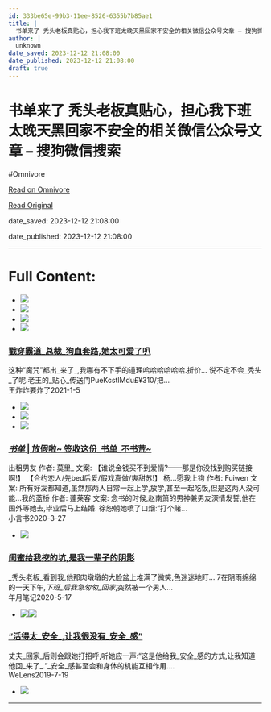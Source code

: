 ```yaml
---
id: 333be65e-99b3-11ee-8526-6355b7b85ae1
title: |
  书单来了 秃头老板真贴心，担心我下班太晚天黑回家不安全的相关微信公众号文章 – 搜狗微信搜索
author: |
  unknown
date_saved: 2023-12-12 21:08:00
date_published: 2023-12-12 21:08:00
draft: true
---
```


# 书单来了 秃头老板真贴心，担心我下班太晚天黑回家不安全的相关微信公众号文章 – 搜狗微信搜索
#Omnivore

[Read on Omnivore](https://omnivore.app/me/-18c6326e790)

[Read Original](http://weixin.sogou.com/weixin?query=%E4%B9%A6%E5%8D%95%E6%9D%A5%E4%BA%86+%E7%A7%83%E5%A4%B4%E8%80%81%E6%9D%BF%E7%9C%9F%E8%B4%B4%E5%BF%83%EF%BC%8C%E6%8B%85%E5%BF%83%E6%88%91%E4%B8%8B%E7%8F%AD%E5%A4%AA%E6%99%9A%E5%A4%A9%E9%BB%91%E5%9B%9E%E5%AE%B6%E4%B8%8D%E5%AE%89%E5%85%A8&type=2)

date_saved: 2023-12-12 21:08:00

date_published: 2023-12-12 21:08:00

--- 

# Full Content: 

* [![](https://proxy-prod.omnivore-image-cache.app/0x0,stM6Wa9rFHKKOlNiGe69vai1XLxgd_cTjvcB1kAcE3pw/http://img01.sogoucdn.com/v2/thumb?appid=201147&url=https%3A%2F%2Fmmbiz.qpic.cn%2Fmmbiz_jpg%2FO8icMfAgiagK9IcusWdxWSFF8Y0TEe1mVqAf6Ca5XfXLCJTSUHx1NUCVdAABjfx46sfNibZP4ht9gRHoz8nm1NWBQ%2F0%3Fwx_fmt%3Djpeg&sign=381c2f2fdf0d5c44cf4c4f4c9ae45594)](http://weixin.sogou.com/link?url=dn9a%5F-gY295K0Rci%5FxozVXfdMkSQTLW6cwJThYulHEtVjXrGTiVgS49beYshvgrXp97kICTfYEtFQ-3ZvqjbkFqXa8Fplpd9IoIkbnRsZf-Pzl8-oAFfd5cy0vICE5Qbq%5FqYOLtSq%5FTiwn5FEYzprr2WCCb8zz1zqWBmMBPnmglYR202zwrlWYJe2ciX6RoEsViAZIVj%5FtM5epz1RT%5FkZu3lz8AJ8ToJ7yNwMmTZYiZm1aiGv3xNm11PFoPmhHYvRXH592yA20erCDCayYmfpA..&type=2&query=%E4%B9%A6%E5%8D%95%E6%9D%A5%E4%BA%86%20%E7%A7%83%E5%A4%B4%E8%80%81%E6%9D%BF%E7%9C%9F%E8%B4%B4%E5%BF%83%EF%BC%8C%E6%8B%85%E5%BF%83%E6%88%91%E4%B8%8B%E7%8F%AD%E5%A4%AA%E6%99%9A%E5%A4%A9%E9%BB%91%E5%9B%9E%E5%AE%B6%E4%B8%8D%E5%AE%89%E5%85%A8&token=B3A96342A4A7F2543F3933230FEEC57740E361A16579A38B)
* [![](https://proxy-prod.omnivore-image-cache.app/0x0,sdwhLcbgvPh48MpFAvLQpxIgq4gtFj-Zc4EnkKQQBTBo/http://img01.sogoucdn.com/v2/thumb?appid=201147&url=https%3A%2F%2Fmmbiz.qpic.cn%2Fmmbiz_jpg%2Fib4IMXicAR26U7icZLQUZLn2xxqtFMq3aqIPNIDxhZq5eUXiaIf5RAiaibibm0VD9mYwlHGKdDWo1G3NF8vXknHyJ2ffw%2F0%3Fwx_fmt%3Djpeg&sign=0579525490a32953a3510e56968dfd2e)](http://weixin.sogou.com/link?url=dn9a%5F-gY295K0Rci%5FxozVXfdMkSQTLW6cwJThYulHEtVjXrGTiVgS49beYshvgrXp97kICTfYEtFQ-3ZvqjbkFqXa8Fplpd9U1OawMHhV-PuLicWCO3RQ2WdQfBRJf0Dn9yYF9Tz4kprR4oS9pFHi0dcK2%5FnlZbQxv98XRJ18U47Oz48WL0vmCnkn3SR%5FpcndNi5AJINPQhgLxd7sPIBBpbqNviHznWfDzmjZSLVBsvkxU7fEF2v4JhonnQUbrdUuVeWx5BIDyvvzHZXxeLdyg..&type=2&query=%E4%B9%A6%E5%8D%95%E6%9D%A5%E4%BA%86%20%E7%A7%83%E5%A4%B4%E8%80%81%E6%9D%BF%E7%9C%9F%E8%B4%B4%E5%BF%83%EF%BC%8C%E6%8B%85%E5%BF%83%E6%88%91%E4%B8%8B%E7%8F%AD%E5%A4%AA%E6%99%9A%E5%A4%A9%E9%BB%91%E5%9B%9E%E5%AE%B6%E4%B8%8D%E5%AE%89%E5%85%A8&token=B3A96342A4A7F2543F3933230FEEC57740E361A16579A38B)
* [![](https://proxy-prod.omnivore-image-cache.app/0x0,sNiWEOmkQ8uzVNKte0YGDYaF40CsBy0BSbUAbPFpnOQk/http://img01.sogoucdn.com/v2/thumb?appid=201147&url=http%3A%2F%2Fmmbiz.qpic.cn%2Fmmbiz_jpg%2FibiagGI3WBLavubV4iaHATmYE6hDau1OXz5PibPsEQdmy8EiaLJzt70XVGXGJyEfFZJdLdegpcV2ibPqLIl5ezKSicxEg%2F0%3Fwx_fmt%3Djpeg&sign=f711900754a07d7eb1e46a1286c0ee8a)](http://weixin.sogou.com/link?url=dn9a%5F-gY295K0Rci%5FxozVXfdMkSQTLW6cwJThYulHEtVjXrGTiVgS49beYshvgrXp97kICTfYEtFQ-3ZvqjbkFqXa8Fplpd9cjLae-S4VaDHXOaXLkLz9a5Ak5MLADRmsCJVY3deKojG0nN6jRHlG%5FBbJ-eL0fuFeSF6OT1Ns%5FCLFX%5FsDdoTgNuBqRsssQ5vlzGnWxuebP-DL6WtanyPhS8DwctXmdzl7uTrNBius78m1q32dwwi%5FclbzBZZTMh6iwdDv3V4NYny08OLTBhW0A..&type=2&query=%E4%B9%A6%E5%8D%95%E6%9D%A5%E4%BA%86%20%E7%A7%83%E5%A4%B4%E8%80%81%E6%9D%BF%E7%9C%9F%E8%B4%B4%E5%BF%83%EF%BC%8C%E6%8B%85%E5%BF%83%E6%88%91%E4%B8%8B%E7%8F%AD%E5%A4%AA%E6%99%9A%E5%A4%A9%E9%BB%91%E5%9B%9E%E5%AE%B6%E4%B8%8D%E5%AE%89%E5%85%A8&token=B3A96342A4A7F2543F3933230FEEC57740E361A16579A38B)
* [![](https://proxy-prod.omnivore-image-cache.app/0x0,s46IwFqtVINp8mAo931SPECg20eWF0sQAC4bPAdeBbN0/http://img01.sogoucdn.com/v2/thumb?appid=201147&url=http%3A%2F%2Fmmbiz.qpic.cn%2Fmmbiz_jpg%2Ffn26dhxgG3mCdKhbGFTc1zrVf1m004Vl4uLcJiaiaBvLbQ82SMIia41XUiaDQ9iaFmOGW3jsAv0r8P3xrBsDeWHSEZQ%2F0%3Fwx_fmt%3Djpeg&sign=ba88629a35a325f32c4d3571616e8634)](http://weixin.sogou.com/link?url=dn9a%5F-gY295K0Rci%5FxozVXfdMkSQTLW6cwJThYulHEtVjXrGTiVgS49beYshvgrXp97kICTfYEtFQ-3ZvqjbkFqXa8Fplpd9xsfCo60QJFySC6aCScCQHJwruuDdn77K2sT%5FZBRCCHQHNRLJEwHweZ-52MRUAIbEpDHLPjtPrEtHNztpOm9PIFWRidIGkkTEHfT0jtnaqKbqFFPQ%5F7gdsBTAPZltJeDkbsgozs5NSPdVIrdEtYWxHVudzhr5Rf4Sm3QsfuC0OKZAe0f8bRARvQ..&type=2&query=%E4%B9%A6%E5%8D%95%E6%9D%A5%E4%BA%86%20%E7%A7%83%E5%A4%B4%E8%80%81%E6%9D%BF%E7%9C%9F%E8%B4%B4%E5%BF%83%EF%BC%8C%E6%8B%85%E5%BF%83%E6%88%91%E4%B8%8B%E7%8F%AD%E5%A4%AA%E6%99%9A%E5%A4%A9%E9%BB%91%E5%9B%9E%E5%AE%B6%E4%B8%8D%E5%AE%89%E5%85%A8&token=B3A96342A4A7F2543F3933230FEEC57740E361A16579A38B)  
### [戳穿霸道_总裁_狗血套路,她太可爱了叭](http://weixin.sogou.com/link?url=dn9a%5F-gY295K0Rci%5FxozVXfdMkSQTLW6cwJThYulHEtVjXrGTiVgS49beYshvgrXp97kICTfYEtFQ-3ZvqjbkFqXa8Fplpd9xsfCo60QJFySC6aCScCQHJwruuDdn77K2sT%5FZBRCCHQHNRLJEwHweZ-52MRUAIbEpDHLPjtPrEtHNztpOm9PIFWRidIGkkTEHfT0jtnaqKbqFFPQ%5F7gdsBTAPZltJeDkbsgozs5NSPdVIrdEtYWxHVudzhr5Rf4Sm3QsfuC0OKZAe0f8bRARvQ..&type=2&query=%E4%B9%A6%E5%8D%95%E6%9D%A5%E4%BA%86%20%E7%A7%83%E5%A4%B4%E8%80%81%E6%9D%BF%E7%9C%9F%E8%B4%B4%E5%BF%83%EF%BC%8C%E6%8B%85%E5%BF%83%E6%88%91%E4%B8%8B%E7%8F%AD%E5%A4%AA%E6%99%9A%E5%A4%A9%E9%BB%91%E5%9B%9E%E5%AE%B6%E4%B8%8D%E5%AE%89%E5%85%A8&token=B3A96342A4A7F2543F3933230FEEC57740E361A16579A38B)  
这种“魔咒”都出_来了_,我哪有不下手的道理哈哈哈哈哈哈.折价... 说不定不会_秃头_了呢.老王的_贴心_传送门PueKcstlMdu£¥310/把...  
王炸炸要炸了2021-1-5
* [![](https://proxy-prod.omnivore-image-cache.app/0x0,sRWDNpQdT9dVswm4JAwOad5Q7ml9adtkx7sGiDYxyxxY/http://img01.sogoucdn.com/v2/thumb?appid=201147&url=http%3A%2F%2Fmmbiz.qpic.cn%2Fmmbiz_jpg%2F75aM8OyvVZWxwvchficPDjSekHnyicLkQrhYHXOeF9dIEOuDqwMvA9spaoAPQUJo7cv4bLxp3hibEpcTREicXJy9xg%2F0%3Fwx_fmt%3Djpeg&sign=d37febc2d9912ed6ee7284bcc44cd994)](http://weixin.sogou.com/link?url=dn9a%5F-gY295K0Rci%5FxozVXfdMkSQTLW6cwJThYulHEtVjXrGTiVgS49beYshvgrXp97kICTfYEtFQ-3ZvqjbkFqXa8Fplpd9DCqm2aK3I2rCh%5FBeEeW7YzShnj8jaOv8KuzhRgKKgwfCVcL7LYSVGCOjc%5F3Hjt1rYDs93lrCz6MAWIUfv97D4VB3VVzBrgf5X1JPty12LnP-DRDBL--FcTN1HIIL7SIrcFrv0p6C4OcOKuCXJkWFQDqhTWUKBQX0n7Lv7AiqQ6h6VKrzu%5F4XKA..&type=2&query=%E4%B9%A6%E5%8D%95%E6%9D%A5%E4%BA%86%20%E7%A7%83%E5%A4%B4%E8%80%81%E6%9D%BF%E7%9C%9F%E8%B4%B4%E5%BF%83%EF%BC%8C%E6%8B%85%E5%BF%83%E6%88%91%E4%B8%8B%E7%8F%AD%E5%A4%AA%E6%99%9A%E5%A4%A9%E9%BB%91%E5%9B%9E%E5%AE%B6%E4%B8%8D%E5%AE%89%E5%85%A8&token=B3A96342A4A7F2543F3933230FEEC57740E361A16579A38B)
* [![](https://proxy-prod.omnivore-image-cache.app/0x0,spKju9ahculiee-daiw7CgS-WqPOWBGDo6QK3b_-njHs/http://img01.sogoucdn.com/v2/thumb?appid=201147&url=http%3A%2F%2Fmmbiz.qpic.cn%2Fmmbiz_jpg%2FO8icMfAgiagK9MSQwj1ucaSSu0OZADFMsj0M06iabG2rStsBbpTMyxfsI2ADRqY7ykRTMBnxFSEFoiclGSmuqSOExQ%2F0%3Fwx_fmt%3Djpeg&sign=7a601fea53af95cd5de556ef11d63a5b)](http://weixin.sogou.com/link?url=dn9a%5F-gY295K0Rci%5FxozVXfdMkSQTLW6cwJThYulHEtVjXrGTiVgS49beYshvgrXp97kICTfYEtFQ-3ZvqjbkFqXa8Fplpd9IoIkbnRsZf-Pzl8-oAFfd5cy0vICE5Qbq%5FqYOLtSq%5FTiwn5FEYzprv0xzUtOHJF98HBH44Hsh6lZvBlAmxmPXzlBXvOY3tRikEnOS51pJ%5FT3EfG%5Fua8Wle3ZSgbGPxfUWO9WubsZFORRY%5FpzuFp1ScIPtoKuWc6w4uWayodh4bL1AfaFW2DefQ..&type=2&query=%E4%B9%A6%E5%8D%95%E6%9D%A5%E4%BA%86%20%E7%A7%83%E5%A4%B4%E8%80%81%E6%9D%BF%E7%9C%9F%E8%B4%B4%E5%BF%83%EF%BC%8C%E6%8B%85%E5%BF%83%E6%88%91%E4%B8%8B%E7%8F%AD%E5%A4%AA%E6%99%9A%E5%A4%A9%E9%BB%91%E5%9B%9E%E5%AE%B6%E4%B8%8D%E5%AE%89%E5%85%A8&token=B3A96342A4A7F2543F3933230FEEC57740E361A16579A38B)
* [![](https://proxy-prod.omnivore-image-cache.app/0x0,s9HJgTfmII-gIshySSt_j3w_z00LsYU3tMbAoOv0Qfqk/http://img01.sogoucdn.com/v2/thumb?appid=201147&url=http%3A%2F%2Fmmbiz.qpic.cn%2Fmmbiz_jpg%2FwDutSJvUQ1uCE1ymq9enOWhRALNgzZq3C7UInNd8icnWwiaZob9w3uo6xEDsdahmJoZRAD5zYJC8ncYvlR7icS4KQ%2F0%3Fwx_fmt%3Djpeg&sign=fc1e4e0798bf7b8bdd9be89648f3cc2a)](http://weixin.sogou.com/link?url=dn9a%5F-gY295K0Rci%5FxozVXfdMkSQTLW6cwJThYulHEtVjXrGTiVgS49beYshvgrXp97kICTfYEtFQ-3ZvqjbkFqXa8Fplpd9FXmP1czMlR25a%5FJB3pRR3TqaMRJ2V8zZAsQq8DjjmLmUe5G1aSs5CTzBbyZxZfyoCh04spWVfZvQU%5F%5FcJSSNzSoHuObGuvMuuneit7uZdvaDAqYHbux2-vBF15PmEEH0qWbWu9ZVytbsDxyF0n3h8k6DeBsLI6VzuWsMfmvS%5FL%5F0OK9DLfgmPA..&type=2&query=%E4%B9%A6%E5%8D%95%E6%9D%A5%E4%BA%86%20%E7%A7%83%E5%A4%B4%E8%80%81%E6%9D%BF%E7%9C%9F%E8%B4%B4%E5%BF%83%EF%BC%8C%E6%8B%85%E5%BF%83%E6%88%91%E4%B8%8B%E7%8F%AD%E5%A4%AA%E6%99%9A%E5%A4%A9%E9%BB%91%E5%9B%9E%E5%AE%B6%E4%B8%8D%E5%AE%89%E5%85%A8&token=B3A96342A4A7F2543F3933230FEEC57740E361A16579A38B)  
### [_书单_ | 放假啦\~ 签收这份_书单_不书荒\~](http://weixin.sogou.com/link?url=dn9a%5F-gY295K0Rci%5FxozVXfdMkSQTLW6cwJThYulHEtVjXrGTiVgS49beYshvgrXp97kICTfYEtFQ-3ZvqjbkFqXa8Fplpd9FXmP1czMlR25a%5FJB3pRR3TqaMRJ2V8zZAsQq8DjjmLmUe5G1aSs5CTzBbyZxZfyoCh04spWVfZvQU%5F%5FcJSSNzSoHuObGuvMuuneit7uZdvaDAqYHbux2-vBF15PmEEH0qWbWu9ZVytbsDxyF0n3h8k6DeBsLI6VzuWsMfmvS%5FL%5F0OK9DLfgmPA..&type=2&query=%E4%B9%A6%E5%8D%95%E6%9D%A5%E4%BA%86%20%E7%A7%83%E5%A4%B4%E8%80%81%E6%9D%BF%E7%9C%9F%E8%B4%B4%E5%BF%83%EF%BC%8C%E6%8B%85%E5%BF%83%E6%88%91%E4%B8%8B%E7%8F%AD%E5%A4%AA%E6%99%9A%E5%A4%A9%E9%BB%91%E5%9B%9E%E5%AE%B6%E4%B8%8D%E5%AE%89%E5%85%A8&token=B3A96342A4A7F2543F3933230FEEC57740E361A16579A38B)  
出租男友 作者: 莫里\_ 文案: 【谁说金钱买不到爱情?——那是你没找到购买链接啊!】 【合约恋人/先bed后爱/假戏真做/爽甜苏!】 杨...愿我上钩 作者: Fuiwen 文案: 所有好友都知道,虽然那两人日常一起上学,放学,甚至一起吃饭,但是这两人没可能...我的蓝桥 作者: 蓬莱客 文案: 念书的时候,赵南箫的男神兼男友深情发誓,他在国外等她去,毕业后马上结婚. 徐恕朝她喷了口烟:“打个赌...  
小言书2020-3-27
* [![](https://proxy-prod.omnivore-image-cache.app/0x0,sNX9HBnaWwbd7OC0NHOc5qOUec37PMYgZ5k37XgljupU/http://img01.sogoucdn.com/v2/thumb?appid=201147&url=http%3A%2F%2Fmmbiz.qpic.cn%2Fsz_mmbiz_jpg%2F6Q45Et62LrZmhQzUKJxZXS9JHTasL1rSaMaBTwIcwLcv3qxYAcRBEWoiay30haUSSOAyTaUicOZyKpSOSBGEVIYA%2F0%3Fwx_fmt%3Djpeg&sign=800f2182a6625296fd925fe12cf29376)](http://weixin.sogou.com/link?url=dn9a%5F-gY295K0Rci%5FxozVXfdMkSQTLW6cwJThYulHEtVjXrGTiVgS49beYshvgrXp97kICTfYEtFQ-3ZvqjbkFqXa8Fplpd94C71htvCIigEziCarHCaTM5MdUaNwiH46qtcV7cyGE9MIcmgKbUQKaMjEa%5FfsW5rrd8YeW-A7Q%5F3OuQHLQr8n-j7BMC2J3-OXVlChQ5h5hOvKS4HXxdBY6R7WRZF8frfPPStqxyFu2nCuNY3LKiePbtWABMN6PrGmqysfx85%5FZJe0WC6Sbi7DA..&type=2&query=%E4%B9%A6%E5%8D%95%E6%9D%A5%E4%BA%86%20%E7%A7%83%E5%A4%B4%E8%80%81%E6%9D%BF%E7%9C%9F%E8%B4%B4%E5%BF%83%EF%BC%8C%E6%8B%85%E5%BF%83%E6%88%91%E4%B8%8B%E7%8F%AD%E5%A4%AA%E6%99%9A%E5%A4%A9%E9%BB%91%E5%9B%9E%E5%AE%B6%E4%B8%8D%E5%AE%89%E5%85%A8&token=B3A96342A4A7F2543F3933230FEEC57740E361A16579A38B)  
### [闺蜜给我挖的坑,是我一辈子的阴影](http://weixin.sogou.com/link?url=dn9a%5F-gY295K0Rci%5FxozVXfdMkSQTLW6cwJThYulHEtVjXrGTiVgS49beYshvgrXp97kICTfYEtFQ-3ZvqjbkFqXa8Fplpd94C71htvCIigEziCarHCaTM5MdUaNwiH46qtcV7cyGE9MIcmgKbUQKaMjEa%5FfsW5rrd8YeW-A7Q%5F3OuQHLQr8n-j7BMC2J3-OXVlChQ5h5hOvKS4HXxdBY6R7WRZF8frfPPStqxyFu2nCuNY3LKiePbtWABMN6PrGmqysfx85%5FZJe0WC6Sbi7DA..&type=2&query=%E4%B9%A6%E5%8D%95%E6%9D%A5%E4%BA%86%20%E7%A7%83%E5%A4%B4%E8%80%81%E6%9D%BF%E7%9C%9F%E8%B4%B4%E5%BF%83%EF%BC%8C%E6%8B%85%E5%BF%83%E6%88%91%E4%B8%8B%E7%8F%AD%E5%A4%AA%E6%99%9A%E5%A4%A9%E9%BB%91%E5%9B%9E%E5%AE%B6%E4%B8%8D%E5%AE%89%E5%85%A8&token=B3A96342A4A7F2543F3933230FEEC57740E361A16579A38B)  
_秃头老板_看到我,他那肉墩墩的大脸盆上堆满了微笑,色迷迷地盯... 7在阴雨绵绵的一天下午,_下班_后我急匆匆_回家_,突然被一个男人...  
年月笔记2020-5-17
* [![](https://proxy-prod.omnivore-image-cache.app/0x0,sKq32ff-2W73CLWxt12iHRmcTyVszk1zBlfiXDMWyDdU/https://weixin.sogou.com/new/pc/images/ico_play.png)![](https://proxy-prod.omnivore-image-cache.app/0x0,scIveQbd-u8Gt5bNHTzWWG4hx-IM0uYAY2eiNelSVK64/http://img01.sogoucdn.com/v2/thumb?appid=201147&url=http%3A%2F%2Fmmbiz.qpic.cn%2Fmmbiz_jpg%2FDSqLYKucyecFWrpkunK2DSxGY0T2ZA2bwr3FVoScmjLU2gV3NHCxZ3CPPibQDa8mg43nIgTwoeiaOGTmic1magrAQ%2F0%3Fwx_fmt%3Djpeg&sign=dad9ea608a122fe1e0995afd49d4921b)](http://weixin.sogou.com/link?url=dn9a%5F-gY295K0Rci%5FxozVXfdMkSQTLW6cwJThYulHEtVjXrGTiVgS49beYshvgrXp97kICTfYEtFQ-3ZvqjbkFqXa8Fplpd9HYTfAEsTFGTXgnqqg1dIAdi84l%5FK3iAO-4q5wFXyVOQgIc%5F2twQUy-drUHvar25raJ86F8LLt%5FKV-koM9YjBQvisdjlqsdhxzCYeI4xRiMJlnX1u4SEBIY4pxjChLzKdIK7aXpLGVlnKIjsVBPlF5Bn-oekbwnwIT-G2gsRSqAdhWLv6O878UA..&type=2&query=%E4%B9%A6%E5%8D%95%E6%9D%A5%E4%BA%86%20%E7%A7%83%E5%A4%B4%E8%80%81%E6%9D%BF%E7%9C%9F%E8%B4%B4%E5%BF%83%EF%BC%8C%E6%8B%85%E5%BF%83%E6%88%91%E4%B8%8B%E7%8F%AD%E5%A4%AA%E6%99%9A%E5%A4%A9%E9%BB%91%E5%9B%9E%E5%AE%B6%E4%B8%8D%E5%AE%89%E5%85%A8&token=B3A96342A4A7F2543F3933230FEEC57740E361A16579A38B)  
### [“活得太_安全_,让我很没有_安全_感”](http://weixin.sogou.com/link?url=dn9a%5F-gY295K0Rci%5FxozVXfdMkSQTLW6cwJThYulHEtVjXrGTiVgS49beYshvgrXp97kICTfYEtFQ-3ZvqjbkFqXa8Fplpd9HYTfAEsTFGTXgnqqg1dIAdi84l%5FK3iAO-4q5wFXyVOQgIc%5F2twQUy-drUHvar25raJ86F8LLt%5FKV-koM9YjBQvisdjlqsdhxzCYeI4xRiMJlnX1u4SEBIY4pxjChLzKdIK7aXpLGVlnKIjsVBPlF5Bn-oekbwnwIT-G2gsRSqAdhWLv6O878UA..&type=2&query=%E4%B9%A6%E5%8D%95%E6%9D%A5%E4%BA%86%20%E7%A7%83%E5%A4%B4%E8%80%81%E6%9D%BF%E7%9C%9F%E8%B4%B4%E5%BF%83%EF%BC%8C%E6%8B%85%E5%BF%83%E6%88%91%E4%B8%8B%E7%8F%AD%E5%A4%AA%E6%99%9A%E5%A4%A9%E9%BB%91%E5%9B%9E%E5%AE%B6%E4%B8%8D%E5%AE%89%E5%85%A8&token=B3A96342A4A7F2543F3933230FEEC57740E361A16579A38B)  
丈夫_回家_后则会跟她打招呼,听她应一声:“这是他给我_安全_感的方式,让我知道他回_来了_.”_安全_感甚至会和身体的机能互相作用....  
WeLens2019-7-19
* [![](https://proxy-prod.omnivore-image-cache.app/0x0,seMNjKoVMHKARgft937FTyWfaN_kuC3FZNBVmmCBW1Gs/http://img01.sogoucdn.com/v2/thumb?appid=201147&url=http%3A%2F%2Fmmbiz.qpic.cn%2Fmmbiz_jpg%2FESiaVaS5EKlJ1OmpUUbDdoVWzPyM9sERRLB6qccRwqSicBrgkIxZfKA4W0uHDWV8bVQA00icDIW3jC4tHvY9kLpqQ%2F0%3Fwx_fmt%3Djpeg&sign=5859720d8b2c824c434edb2da2fd7375)](http://weixin.sogou.com/link?url=dn9a%5F-gY295K0Rci%5FxozVXfdMkSQTLW6cwJThYulHEtVjXrGTiVgS49beYshvgrXp97kICTfYEtFQ-3ZvqjbkFqXa8Fplpd9GJ2kL7Th6OsG4ydxlYDFuE94ENSNLZe-8oSvVZv8ml3OhVmd82Cschk2UYtmhEbAYHhmGEHrIkswllwcZaA-mLsBAOgZu8gZOZjDob7AOj-WmIw6%5F57gmP9cAY5Wbwmvw4CM5nrPAPLrTlW1kGUeRqFq%5Frff-eYE1VJSrayxtRbyPfCoem7FzA..&type=2&query=%E4%B9%A6%E5%8D%95%E6%9D%A5%E4%BA%86%20%E7%A7%83%E5%A4%B4%E8%80%81%E6%9D%BF%E7%9C%9F%E8%B4%B4%E5%BF%83%EF%BC%8C%E6%8B%85%E5%BF%83%E6%88%91%E4%B8%8B%E7%8F%AD%E5%A4%AA%E6%99%9A%E5%A4%A9%E9%BB%91%E5%9B%9E%E5%AE%B6%E4%B8%8D%E5%AE%89%E5%85%A8&token=B3A96342A4A7F2543F3933230FEEC57740E361A16579A38B)

---

